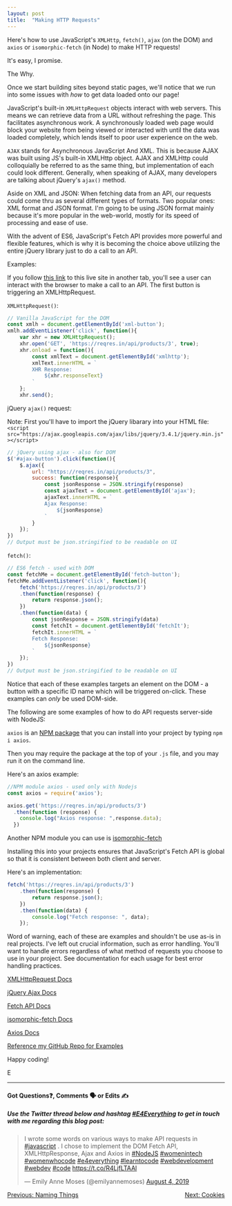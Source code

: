 ```yaml
---
layout: post
title:  "Making HTTP Requests"
---
```


Here's how to use JavaScript's `XMLHttp`, `fetch()`, `ajax` (on the DOM) and `axios` or `isomorphic-fetch` (in Node) to make HTTP requests!

It's easy, I promise.

The Why.

Once we start building sites beyond static pages, we'll notice that we run into some issues with *how* to get data loaded onto our page!

JavaScript's built-in `XMLHttpRequest` objects interact with web servers. This means we can retrieve data from a URL without refreshing the page. This facilitates asynchronous work. A synchronously loaded web page would block your website from being viewed or interacted with until the data was loaded completely, which lends itself to poor user experience on the web.

`AJAX` stands for Asynchronous JavaScript And XML. This is because AJAX was built using JS's built-in XMLHttp object. AJAX and XMLHttp could colloquially be referred to as the same thing, but implementation of each could look different. Generally, when speaking of AJAX, many developers are talking about jQuery's `ajax()` method.

Aside on XML and JSON: When fetching data from an API, our requests could come thru as several different types of formats. Two popular ones: XML format and JSON format. I'm going to be using JSON format mainly because it's more popular in the web-world, mostly for its speed of processing and ease of use.

With the advent of ES6, JavaScript's Fetch API provides more powerful and flexible features, which is why it is becoming the choice above utilizing the entire jQuery library just to do a call to an API.

Examples:

If you follow [this link](https://emilyannemoses.github.io/api-requests/) to this live site in another tab, you'll see a user can interact with the browser to make a call to an API.  The first button is triggering an XMLHttpRequest.

`XMLHttpRequest()`:

```javascript
// Vanilla JavaScript for the DOM
const xmlh = document.getElementById('xml-button');
xmlh.addEventListener('click', function(){
    var xhr = new XMLHttpRequest();
    xhr.open('GET', 'https://reqres.in/api/products/3', true);
    xhr.onload = function(){
        const xmlText = document.getElementById('xmlhttp');
        xmlText.innerHTML = `
        XHR Response:
            ${xhr.responseText}
        `
    };
    xhr.send();
```

jQuery `ajax()` request:

Note: First you'll have to import the jQuery libarary into your HTML file: `<script src="https://ajax.googleapis.com/ajax/libs/jquery/3.4.1/jquery.min.js"></script>`

```javascript
// jQuery using ajax - also for DOM
$('#ajax-button').click(function(){
    $.ajax({
        url: "https://reqres.in/api/products/3",
        success: function(response){
            const jsonResponse = JSON.stringify(response)
            const ajaxText = document.getElementById('ajax');
            ajaxText.innerHTML = `
            Ajax Response:
                ${jsonResponse}
            `
        }
    });
})
// Output must be json.stringified to be readable on UI
```

`fetch()`:

```javascript
// ES6 fetch - used with DOM
const fetchMe = document.getElementById('fetch-button');
fetchMe.addEventListener('click', function(){
    fetch('https://reqres.in/api/products/3')
    .then(function(response) {
        return response.json();
    })
    .then(function(data) {
        const jsonResponse = JSON.stringify(data)
        const fetchIt = document.getElementById('fetchIt');
        fetchIt.innerHTML = `
        Fetch Response:
            ${jsonResponse}
        `
    });
})
// Output must be json.stringified to be readable on UI
```

Notice that each of these examples targets an element on the DOM - a button with a specific ID name which will be triggered on-click. These examples can *only* be used DOM-side.

The following are some examples of how to do API requests server-side with NodeJS:

`axios` is an [NPM package](https://www.npmjs.com/package/axios) that you can install into your project by typing `npm i axios`. 

Then you may require the package at the top of your `.js` file, and you may run it on the command line.

Here's an axios example:

```javascript
//NPM module axios - used only with Nodejs
const axios = require('axios');

axios.get('https://reqres.in/api/products/3')
  .then(function (response) {
    console.log("Axios response: ",response.data);
  })
```

Another NPM module you can use is [isomorphic-fetch](https://www.npmjs.com/package/@applitools/isomorphic-fetch)

Installing this into your projects ensures that JavaScript's Fetch API is global so that it is consistent between both client and server.

Here's an implementation:

```javascript
fetch('https://reqres.in/api/products/3')
    .then(function(response) {
        return response.json();
    })
    .then(function(data) {
        console.log("Fetch response: ", data);
    });
```

Word of warning, each of these are examples and shouldn't be use as-is in real projects. I've left out crucial information, such as error handling. You'll want to handle errors regardless of what method of requests you choose to use in your project. See documentation for each usage for best error handling practices.

[XMLHttpRequest Docs](https://developer.mozilla.org/en-US/docs/Web/API/XMLHttpRequest)

[jQuery Ajax Docs](https://api.jquery.com/category/ajax/)

[Fetch API Docs](https://developer.mozilla.org/en-US/docs/Web/API/Fetch_API)

[isomorphic-fetch Docs](https://www.npmjs.com/package/@applitools/isomorphic-fetch)

[Axios Docs](https://www.npmjs.com/package/axios)

[Reference my GitHub Repo for Examples](https://github.com/emilyannemoses/api-requests)

Happy coding!

E
<hr>
<h4>Got Questions❓, Comments 🗣 or Edits ✍</h4>
<h5>Use the Twitter thread below and hashtag <a href="https://twitter.com/hashtag/e4everything?f=tweets&vertical=default&lang=en" target="_blank">#E4Everything</a> to get in touch with me regarding this blog post:</h5>

<blockquote class="twitter-tweet"><p lang="en" dir="ltr">I wrote some words on various ways to make API requests in <a href="https://twitter.com/hashtag/javascript?src=hash&amp;ref_src=twsrc%5Etfw">#javascript</a> . I chose to implement the DOM Fetch API, XMLHttpResponse, Ajax and Axios in <a href="https://twitter.com/hashtag/NodeJS?src=hash&amp;ref_src=twsrc%5Etfw">#NodeJS</a> <a href="https://twitter.com/hashtag/womenintech?src=hash&amp;ref_src=twsrc%5Etfw">#womenintech</a> <a href="https://twitter.com/hashtag/womenwhocode?src=hash&amp;ref_src=twsrc%5Etfw">#womenwhocode</a> <a href="https://twitter.com/hashtag/e4everything?src=hash&amp;ref_src=twsrc%5Etfw">#e4everything</a> <a href="https://twitter.com/hashtag/learntocode?src=hash&amp;ref_src=twsrc%5Etfw">#learntocode</a> <a href="https://twitter.com/hashtag/webdevelopment?src=hash&amp;ref_src=twsrc%5Etfw">#webdevelopment</a> <a href="https://twitter.com/hashtag/webdev?src=hash&amp;ref_src=twsrc%5Etfw">#webdev</a> <a href="https://twitter.com/hashtag/code?src=hash&amp;ref_src=twsrc%5Etfw">#code</a> <a href="https://t.co/R4LjfLTAAl">https://t.co/R4LjfLTAAl</a></p>&mdash; Emily Anne Moses (@emilyannemoses) <a href="https://twitter.com/emilyannemoses/status/1157838646336204800?ref_src=twsrc%5Etfw">August 4, 2019</a></blockquote> <script async src="https://platform.twitter.com/widgets.js" charset="utf-8"></script>

<span><a href="https://emilyannemoses.github.io/blog/2019/07/23/naming.html" style="float:left;">Previous: Naming Things</a><a href="https://emilyannemoses.github.io/blog/2019/09/05/cookies.html" style="float:right;">Next: Cookies</a></span>